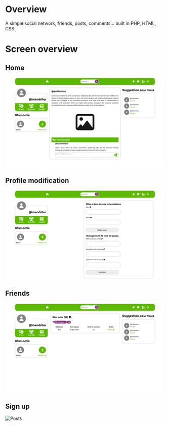 # Overview
A simple social network, friends, posts, comments... built in PHP, HTML, CSS.

# Screen overview
## Home
![Home](screenshoot/screen1.png)

## Profile modification
![Profile](screenshoot/screen2.png)

## Friends
![Friends](screenshoot/screen3.png)

## Sign up
![Posts](screenshoot/screen4.png)